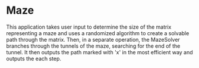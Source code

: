 # Maze

This application takes user input to determine the size of the matrix representing a maze and uses a randomized algorithm to create a solvable path through the matrix. Then, in a separate operation, the MazeSolver branches through the tunnels of the maze, searching for the end of the tunnel. It then outputs the path marked with 'x' in the most efficient way and outputs the each step.
